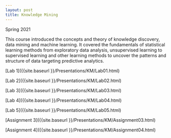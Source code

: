 ```yaml
---
layout: post
title: Knowledge Mining
---
```


Spring 2021

This course introduced the concepts and theory of knowledge discovery, data mining and machine learning. It covered the fundamentals of statistical learning
methods from exploratory data analysis, unsupervised learning to supervised learning and other learning methods to uncover the patterns and structure of data 
targeting predictive analytics.

[Lab 1]({{site.baseurl }}/Presentations/KM/Lab01.html)


[Lab 2]({{site.baseurl }}/Presentations/KM/Lab02.html)


[Lab 3]({{site.baseurl }}/Presentations/KM/Lab03.html)


[Lab 4]({{site.baseurl }}/Presentations/KM/Lab04.html)


[Lab 5]({{site.baseurl }}/Presentations/KM/Lab05.html)


[Assignment 3]({{site.baseurl }}/Presentations/KM/Assignment03.html)


[Assignment 4]({{site.baseurl }}/Presentations/KM/Assignment04.html)
